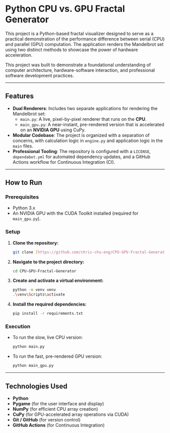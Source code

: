 # Python CPU vs. GPU Fractal Generator

This project is a Python-based fractal visualizer designed to serve as a practical demonstration of the performance difference between serial (CPU) and parallel (GPU) computation. The application renders the Mandelbrot set using two distinct methods to showcase the power of hardware acceleration.

This project was built to demonstrate a foundational understanding of computer architecture, hardware-software interaction, and professional software development practices.

---

## Features
- **Dual Renderers**: Includes two separate applications for rendering the Mandelbrot set:
    - `main.py`: A live, pixel-by-pixel renderer that runs on the **CPU**.
    - `main_gpu.py`: A near-instant, pre-rendered version that is accelerated on an **NVIDIA GPU** using CuPy.
- **Modular Codebase**: The project is organized with a separation of concerns, with calculation logic in `engine.py` and application logic in the `main` files.
- **Professional Tooling**: The repository is configured with a `LICENSE`, `dependabot.yml` for automated dependency updates, and a GitHub Actions workflow for Continuous Integration (CI).

---

## How to Run

### Prerequisites
- Python 3.x
- An NVIDIA GPU with the CUDA Toolkit installed (required for `main_gpu.py`).

### Setup
1.  **Clone the repository:**
    ```bash
    git clone [https://github.com/chris-chu-eng/CPU-GPU-Fractal-Generator.git](https://github.com/chris-chu-eng/CPU-GPU-Fractal-Generator.git)
    ```
2.  **Navigate to the project directory:**
    ```bash
    cd CPU-GPU-Fractal-Generator
    ```
3.  **Create and activate a virtual environment:**
    ```bash
    python -m venv venv
    .\venv\Scripts\activate
    ```
4.  **Install the required dependencies:**
    ```bash
    pip install -r requirements.txt
    ```

### Execution
- To run the slow, live CPU version:
    ```bash
    python main.py
    ```
- To run the fast, pre-rendered GPU version:
    ```bash
    python main_gpu.py
    ```

---

## Technologies Used
- **Python**
- **Pygame** (for the user interface and display)
- **NumPy** (for efficient CPU array creation)
- **CuPy** (for GPU-accelerated array operations via CUDA)
- **Git / GitHub** (for version control)
- **GitHub Actions** (for Continuous Integration)